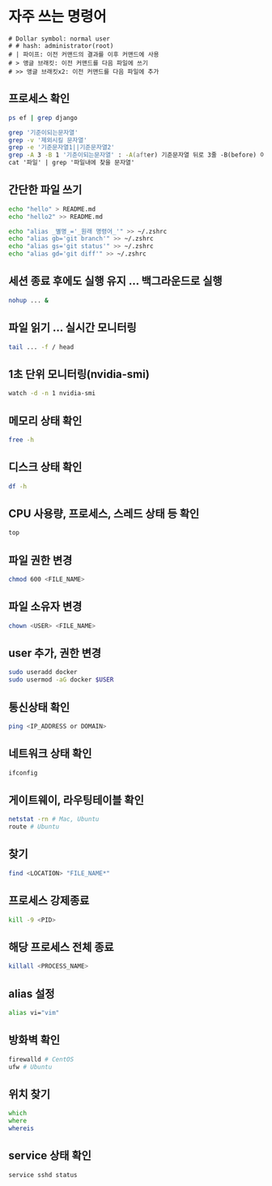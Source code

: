 # 자주 쓰는 명령어

```None
# Dollar symbol: normal user
# # hash: administrator(root)
# | 파이프: 이전 커맨드의 결과를 이후 커맨드에 사용
# > 앵글 브래킷: 이전 커맨드를 다음 파일에 쓰기
# >> 앵글 브래킷x2: 이전 커맨드를 다음 파일에 추가
```

## 프로세스 확인

```zsh
ps ef | grep django

grep '기준이되는문자열'
grep -v '제외시킬 문자열'
grep -e '기준문자열1||기준문자열2'
grep -A 3 -B 1 '기준이되는문자열' : -A(after) 기준문자열 뒤로 3줄 -B(before) 이전 1줄까지 출력
cat '파일' | grep '파일내에 찾을 문자열'
```

## 간단한 파일 쓰기

```zsh
echo "hello" > README.md
echo "hello2" >> README.md

echo "alias _별명_='_원래 명령어_'" >> ~/.zshrc
echo "alias gb='git branch'" >> ~/.zshrc
echo "alias gs='git status'" >> ~/.zshrc
echo "alias gd='git diff'" >> ~/.zshrc
```

## 세션 종료 후에도 실행 유지 ... 백그라운드로 실행

```zsh
nohup ... &
```

## 파일 읽기 ... 실시간 모니터링

```zsh
tail ... -f / head
```

## 1초 단위 모니터링(nvidia-smi)

```zsh
watch -d -n 1 nvidia-smi
```

## 메모리 상태 확인

```zsh
free -h
```

## 디스크 상태 확인

```zsh
df -h
```

## CPU 사용량, 프로세스, 스레드 상태 등 확인

```zsh
top
```

## 파일 권한 변경

```zsh
chmod 600 <FILE_NAME>
```

## 파일 소유자 변경

```zsh
chown <USER> <FILE_NAME>
```

## user 추가, 권한 변경

```zsh
sudo useradd docker
sudo usermod -aG docker $USER
```

## 통신상태 확인

```zsh
ping <IP_ADDRESS or DOMAIN>
```

## 네트워크 상태 확인

```zsh
ifconfig
```

## 게이트웨이, 라우팅테이블 확인

```zsh
netstat -rn # Mac, Ubuntu
route # Ubuntu
```

## 찾기

```zsh
find <LOCATION> "FILE_NAME*"
```

## 프로세스 강제종료

```zsh
kill -9 <PID>
```

## 해당 프로세스 전체 종료

```zsh
killall <PROCESS_NAME>
```

## alias 설정

```zsh
alias vi="vim"
```

## 방화벽 확인

```zsh
firewalld # CentOS
ufw # Ubuntu
```

## 위치 찾기

```zsh
which
where
whereis
```

## service 상태 확인

```zsh
service sshd status
```
